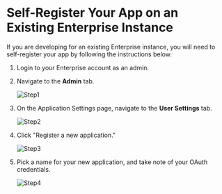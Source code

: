 # Self-Register Your App on an Existing Enterprise Instance

If you are developing for an existing Enterprise instance, you will need to self-register your app by following the instructions below.

1. Login to your Enterprise account as an admin.

2. Navigate to the **Admin** tab. <div></div> ![Step1](http://www3.formassembly.com/blog/wp-content/uploads/2013/08/step1.png)

3. On the Application Settings page, navigate to the **User Settings** tab.  <div></div> ![Step2](http://www3.formassembly.com/blog/wp-content/uploads/2013/08/step2.png)

4. Click "Register a new application." <div></div> ![Step3](http://www3.formassembly.com/blog/wp-content/uploads/2013/08/step3.png)

5. Pick a name for your new application, and take note of your OAuth credentials. <div></div> ![Step4](http://www3.formassembly.com/blog/wp-content/uploads/2013/08/step4.png)
